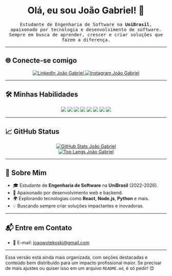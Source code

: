 <h1 align="center">Olá, eu sou João Gabriel! 👋</h1>

<p align="center">
  <samp>
    Estudante de Engenharia de Software na <b>UniBrasil</b>, apaixonado por tecnologia e desenvolvimento de software.  
    Sempre em busca de aprender, crescer e criar soluções que fazem a diferença.
  </samp>
</p>

---

## 🌐 **Conecte-se comigo**
<p align="center">
  <a href="https://www.linkedin.com/in/joão-gabriel-castro" target="_blank">
    <img src="https://img.shields.io/badge/LinkedIn-002366?style=for-the-badge&logo=linkedin&logoColor=white" alt="LinkedIn João Gabriel" />
  </a>
  <a href="https://www.instagram.com/joao.wotekoski/" target="_blank">
    <img src="https://img.shields.io/badge/Instagram-002366?style=for-the-badge&logo=instagram&logoColor=white" alt="Instagram João Gabriel" />
  </a>
</p>

---

## 🛠️ **Minhas Habilidades**
<p align="center">
  <img src="https://img.shields.io/badge/JavaScript-002366.svg?style=for-the-badge&logo=javascript&logoColor=white" />
  <img src="https://img.shields.io/badge/TypeScript-002366.svg?style=for-the-badge&logo=typescript&logoColor=white" />
  <img src="https://img.shields.io/badge/PHP-002366.svg?style=for-the-badge&logo=php&logoColor=white" />
  <img src="https://img.shields.io/badge/Java-002366.svg?style=for-the-badge&logo=java&logoColor=white" />
  <img src="https://img.shields.io/badge/Node.js-002366.svg?style=for-the-badge&logo=node.js&logoColor=white" />
  <img src="https://img.shields.io/badge/React-002366.svg?style=for-the-badge&logo=react&logoColor=white" />
  <img src="https://img.shields.io/badge/Python-002366.svg?style=for-the-badge&logo=python&logoColor=white" />
  <img src="https://img.shields.io/badge/HTML5-002366.svg?style=for-the-badge&logo=html5&logoColor=white" />
</p>

---

## 📈 **GitHub Status**
<p align="center">
  <a href="https://github.com/joaogabrielcastro">
    <img src="https://github-readme-stats.vercel.app/api?username=joaogabrielcastro&theme=blueberry&show_icons=true&border_color=002366&title_color=ffffff&icon_color=002366&layout=compact" alt="GitHub Stats João Gabriel" />
  </a>
  <br>
  <a href="https://github.com/joaogabrielcastro">
    <img src="https://github-readme-stats.vercel.app/api/top-langs/?username=joaogabrielcastro&layout=compact&theme=blueberry&border_color=002366&title_color=ffffff" alt="Top Langs João Gabriel" />
  </a>
</p>

---

## 🚀 **Sobre Mim**
- 🎓 Estudante de **Engenharia de Software** na **UniBrasil** (2022-2026).  
- 🌟 Apaixonado por desenvolvimento web e backend.  
- 🌍 Explorando tecnologias como **React**, **Node.js**, **Python** e mais.  
- 💡 Buscando sempre criar soluções impactantes e inovadoras.  

---

## 📬 **Entre em Contato**
- 📧 E-mail: [joaowotekoski@gmail.com](mailto:joaowotekoski@gmail.com)  


---

Essa versão está ainda mais organizada, com seções destacadas e conteúdo bem distribuído para um impacto profissional maior. Se precisar de mais ajustes ou quiser isso em um arquivo `README.md`, é só pedir! 😊
